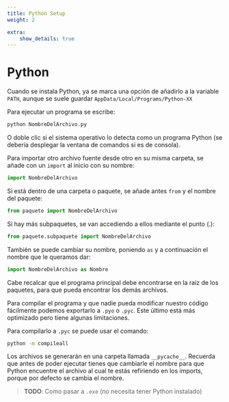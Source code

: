 ```yaml
---
title: Python Setup
weight: 2

extra:
    show_details: true
---
```



# Python
Cuando se instala Python, ya se marca una opción de añadirlo a la variable `PATH`,
aunque se suele guardar `AppData/Local/Programs/Python-XX`

Para ejecutar un programa se escribe:

```sh
python NombreDelArchivo.py
```

O doble clic si el sistema operativo lo detecta como un programa Python (se
debería desplegar la ventana de comandos si es de consola).

Para importar otro archivo fuente desde otro en su misma carpeta, se añade con
un `import` al inicio con su nombre:

```py
import NombreDelArchivo
```

Si está dentro de una carpeta o paquete, se añade antes `from` y el nombre del
paquete:

```py
from paquete import NombreDelArchivo
```

Si hay más subpaquetes, se van accediendo a ellos mediante el punto (.):

```py
from paquete.subpaquete import NombreDelArchivo
```

También se puede cambiar su nombre, poniendo `as` y a continuación el nombre que
le queramos dar:

```py
import NombreDelArchivo as Nombre
```

Cabe recalcar que el programa principal debe encontrarse en la raíz de los
paquetes, para que pueda encontrar los demás archivos.

Para compilar el programa y que nadie pueda modificar nuestro código fácilmente
podemos exportarlo a `.pyo` o `.pyc`. Este último está más optimizado pero tiene
algunas limitaciones.

Para compilarlo a `.pyc` se puede usar el comando:

```sh
python -m compileall
```

Los archivos se generarán en una carpeta llamada `__pycache__`. Recuerda que
antes de poder ejecutar tienes que cambiarle el nombre para que Python encuentre
el archivo al cual te estás refiriendo en los imports, porque por defecto se
cambia el nombre.

> **TODO**: Como pasar a `.exe` (no necesita tener Python instalado)
